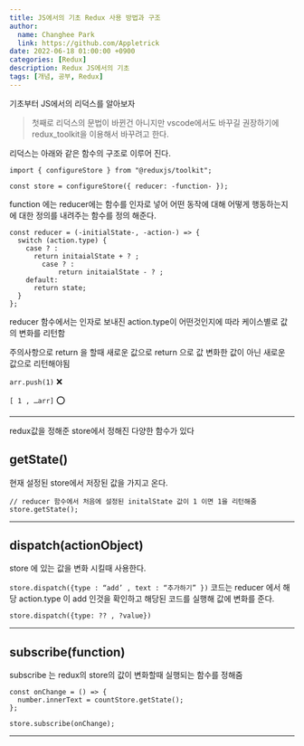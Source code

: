 ```yaml
---
title: JS에서의 기초 Redux 사용 방법과 구조
author:
  name: Changhee Park
  link: https://github.com/Appletrick
date: 2022-06-18 01:00:00 +0900
categories: [Redux]
description: Redux JS에서의 기초
tags: [개념, 공부, Redux]
---
```


기초부터 JS에서의 리덕스를 알아보자

> 첫째로 리덕스의 문법이 바뀐건 아니지만 vscode에서도 바꾸길 권장하기에 redux_toolkit을 이용해서 바꾸려고 한다.

리덕스는 아래와 같은 함수의 구조로 이루어 진다.

```tsx
import { configureStore } from "@reduxjs/toolkit";

const store = configureStore({ reducer: -function- });

```

function 에는 reducer에는 함수를 인자로 넣어 어떤 동작에 대해 어떻게 행동하는지에 대한 정의를 내려주는 함수를 정의 해준다.

```tsx
const reducer = (-initialState-, -action-) => {
  switch (action.type) {
    case ? :
      return initaialState + ? ;
		case ? :
			return initaialState - ? ;
    default:
      return state;
  }
};
```

reducer 함수에서는 인자로 보내진 action.type이 어떤것인지에 따라 케이스별로 값의 변화를 리턴함

주의사항으로 return 을 할때 새로운 값으로 return 으로 값 변화한 값이 아닌 새로운 값으로 리턴해야됨

`arr.push(1)` ❌

`[ 1 , …arr]` ⭕️

---

redux값을 정해준 store에서 정해진 다양한 함수가 있다

## getState()

현재 설정된 store에서 저장된 값을 가지고 온다.

```tsx
// reducer 함수에서 처음에 설정된 initalState 값이 1 이면 1을 리턴해줌
store.getState();
```

---

## dispatch(actionObject)

store 에 있는 값을 변화 시킬때 사용한다.

`store.dispatch({type : “add’ , text : “추가하기” })` 코드는 reducer 에서 해당 action.type 이 add 인것을 확인하고 해당된 코드를 실행해 값에 변화를 준다.

```tsx
store.dispatch({type: ?? , ?value})
```

---

## subscribe(function)

subscribe 는 redux의 store의 값이 변화할때 실행되는 함수를 정해줌

```tsx
const onChange = () => {
  number.innerText = countStore.getState();
};

store.subscribe(onChange);
```

---
